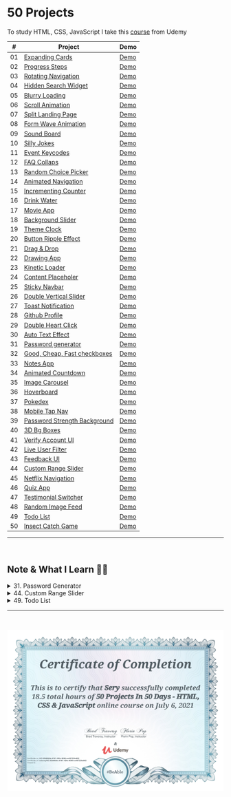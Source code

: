 # 50 Projects

To study HTML, CSS, JavaScript I take this [course](https://www.udemy.com/course/50-projects-50-days/) from Udemy

| #   | Project                                                                     | Demo                                                          |
| --- | --------------------------------------------------------------------------- | ------------------------------------------------------------- |
| 01  | [Expanding Cards](./01.Expanding%20Cards)                                   | [Demo](https://50project-expanding-cards.netlify.app/)        |
| 02  | [Progress Steps](./02.Progress%20Steps)                                     | [Demo](https://50project-progress-steps.netlify.app/)         |
| 03  | [Rotating Navigation](./03.Rotating%20Navigation)                           | [Demo](https://50project-rotating-navigation.netlify.app/)    |
| 04  | [Hidden Search Widget](./04.Hidden%20Search%20Widget)                       | [Demo](https://50project-hidden-search-widget.netlify.app/)   |
| 05  | [Blurry Loading](./05.Blurry%20Loading)                                     | [Demo](https://50project-blurry-loading.netlify.app/)         |
| 06  | [Scroll Animation](./06.Scroll%20Animation)                                 | [Demo](https://50project-scroll-animation.netlify.app/)       |
| 07  | [Split Landing Page](./07.Split%20Landing%20Page)                           | [Demo](https://50project-split-landing-page.netlify.app/)     |
| 08  | [Form Wave Animation](.08.Form%20wave%20Animation)                          | [Demo](https://50project-form-wave-animation.netlify.app/)    |
| 09  | [Sound Board](./09.Sound%20Board)                                           | [Demo](https://50project-sound-board.netlify.app/)            |
| 10  | [Silly Jokes](./10.Silly%20jokes)                                           | [Demo](https://50project-silly-jokes.netlify.app/)            |
| 11  | [Event Keycodes](./11.Event%20Keycodes)                                     | [Demo](https://50project-event-keycodes.netlify.app/)         |
| 12  | [FAQ Collaps](./12.FAQ%20Collaps)                                           | [Demo](https://50project-faq-collaps.netlify.app/)            |
| 13  | [Random Choice Picker](./13.Random%20Choice%20%20Picker)                    | [Demo](https://50project-random-choice-picker.netlify.app/)   |
| 14  | [Animated Navigation](./14.Animated%20Navigation)                           | [Demo](https://50project-animated-navigation.netlify.app/)    |
| 15  | [Incrementing Counter](./15.Incrementing%20Counter)                         | [Demo](https://50project-incrementing-counter.netlify.app/)   |
| 16  | [Drink Water](./16.Drink%20Water)                                           | [Demo](https://50project-drink-water.netlify.app/)            |
| 17  | [Movie App](./17.Movie%20App)                                               | [Demo](https://50project-movie-app.netlify.app/)              |
| 18  | [Background Slider](./18.Background%20Slider)                               | [Demo](https://50project-background-slider.netlify.app/)      |
| 19  | [Theme Clock](.19.Theme%20clock)                                            | [Demo](https://50project-theme-clock.netlify.app/)            |
| 20  | [Button Ripple Effect](./20.Btn%20Ripple%20Effect)                          | [Demo](https://50project-button-ripple-effect.netlify.app/)   |
| 21  | [Drag & Drop](./21.Drag%20n%20Drop)                                         | [Demo](https://50project-dragndrop.netlify.app/)              |
| 22  | [Drawing App](./22.Drawing%20App)                                           | [Demo](https://50project-drawing-app.netlify.app/)            |
| 23  | [Kinetic Loader](./23.Kinetic%20Loader)                                     | [Demo](https://50project-kinetic-loader.netlify.app/)         |
| 24  | [Content Placeholer](./24.Content-placeholer)                               | [Demo](https://50project-content-placeholder.netlify.app/)    |
| 25  | [Sticky Navbar](./25.Sticky%20Navbar)                                       | [Demo](https://50project-sticky-navbar.netlify.app/)          |
| 26  | [Double Vertical Slider](./26.Double%20vertical%20slide)                    | [Demo](https://50project-double-vertical-slider.netlify.app/) |
| 27  | [Toast Notification](./27.Toast%20notification)                             | [Demo](https://50project-toast-notification.netlify.app/)     |
| 28  | [Github Profile](./28.Github%20profile)                                     | [Demo](https://50project-github-profile.netlify.app/)         |
| 29  | [Double Heart Click](./29.Double%20Heart%20Click)                           | [Demo](https://50project-double-heart-click.netlify.app/)     |
| 30  | [Auto Text Effect](./30.Auto%20text%20effect)                               | [Demo](https://50project-auto-text-effect.netlify.app/)       |
| 31  | [Password generator](./31.Password%20generator)                             | [Demo](https://50project-password-generator.netlify.app/)     |
| 32  | [Good, Cheap, Fast checkboxes](./32.Good%2C%20Cheap%2C%20Fast%20checkboxes) | [Demo](https://50project-checkboxes.netlify.app/)             |
| 33  | [Notes App](./33.Notes%20App)                                               | [Demo](https://50project-notes-app.netlify.app/)              |
| 34  | [Animated Countdown](./34.Animated%20Countdown)                             | [Demo](https://50project-animated-countdown.netlify.app/)     |
| 35  | [Image Carousel](./35.Image%20Carousel)                                     | [Demo](https://50project-image-carousel.netlify.app/)         |
| 36  | [Hoverboard](./36.Hoverboard)                                               | [Demo](https://50project-hoverboard.netlify.app/)             |
| 37  | [Pokedex](./37.Pokedex)                                                     | [Demo](https://50project-pokedex.netlify.app/)                |
| 38  | [Mobile Tap Nav](./38.Mobile%20Tap%20Nav)                                   | [Demo](https://50project-mobile-tap-nav.netlify.app/)         |
| 39  | [Password Strength Background](./39.Password%20Strength%20Background)       | [Demo](https://50project-pw-strength-bg.netlify.app/)         |
| 40  | [3D Bg Boxes](./40.3D%20Bg%20Boxes)                                         | [Demo](https://50project-3d-bg-boxes.netlify.app/)            |
| 41  | [Verify Account UI](./41.Verify%20Account%20UI)                             | [Demo](https://50project-verify-account-ui.netlify.app/)      |
| 42  | [Live User Filter](./42.Live%20User%20Filter)                               | [Demo](https://50project-live-user-filter.netlify.app/)       |
| 43  | [Feedback UI](./43.Feedback%20UI)                                           | [Demo](https://50project-feedback-ui.netlify.app/)            |
| 44  | [Custom Range Slider](./44.Custom%20Range%20Slider)                         | [Demo](https://50project-custom-range-slider.netlify.app/)    |
| 45  | [Netflix Navigation](./45.Netflix%20Navigation)                             | [Demo](https://50project-netflix-navigation.netlify.app/)     |
| 46  | [Quiz App](./46.Quiz%20App)                                                 | [Demo](https://50project-quiz-app.netlify.app/)               |
| 47  | [Testimonial Switcher](./47.Testimonial%20Box%20Switcher)                   | [Demo](https://50project-testimonial-switcher.netlify.app/)   |
| 48  | [Random Image Feed](./48.%20Random%20Image%20Feed)                          | [Demo](https://50project-random-img-feed.netlify.app/)        |
| 49  | [Todo List](./49.Todo%20List)                                               | [Demo](https://50project-todolist.netlify.app/)               |
| 50  | [Insect Catch Game](./50.Insect%20Catch%20Game)                             | [Demo](https://50project-insect-catch-game.netlify.app/)      |

<hr>
<br>

## Note & What I Learn ✍🏻

<details>
<summary> 31. Password Generator</summary>

`const length = +lengthEl.value;`  
add `+` to convert a string to a number

> console.log(length, typeof length); // 20 "number"

**Object.values()**  
returns an array of a given object's own enumerable property values

**Object.keys()**  
returns an array of a given object's own enumerable property names

### additional effect

**add shuffle array function**

```js
function shuffleArrayOrder(array) {
  return array.sort(() => Math.random() - 0.5);
}
```

**add clipboard**  
`document.execCommand('copy')`

</details>

<details>
<summary> 44. Custom Range Slider</summary>

- [-webkit-slider-runnable-track](https://developer.mozilla.org/en-US/docs/Web/CSS/::-webkit-slider-runnable-track)
- [-webkit-slider-thumb](https://developer.mozilla.org/en-US/docs/Web/CSS/::-webkit-slider-thumb)
- [getComputedStyle(element)](https://developer.mozilla.org/en-US/docs/Web/API/Window/getComputedStyle)
- [getPropertyValue(property)](https://developer.mozilla.org/en-US/docs/Web/API/CSSStyleDeclaration/getPropertyValue)

</details>

<details>
<summary> 49. Todo List</summary>

### [localStorage](https://ko.javascript.info/localstorage#ref-312)

- localStorage의 키와 값은 반드시 문자열이이어야 한다
- JSON을 사용하면 객체를 쓸 수 있다

### [JSON.stringify()](https://developer.mozilla.org/en-US/docs/Web/JavaScript/Reference/Global_Objects/JSON/stringify)

: converts a JavaScript object or value to a JSON string

</details>

<hr>
<br>

![Udemy_50project_certificate](Udemy_50project_certificate.jpeg)
